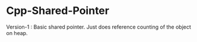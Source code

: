 # Cpp-Shared-Pointer

Version-1 : Basic shared pointer. Just does reference counting of the object on heap.
